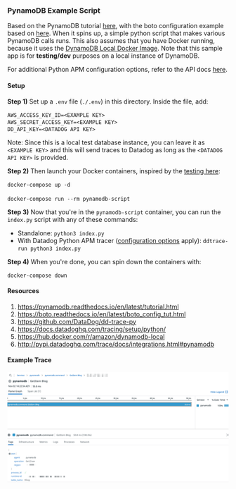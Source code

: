### PynamoDB Example Script

Based on the PynamoDB tutorial [here](https://pynamodb.readthedocs.io/en/latest/tutorial.html), with the boto configuration example based on [here](https://boto.readthedocs.io/en/latest/boto_config_tut.html). When it spins up, a simple python script that makes various PynamoDB calls runs. This also assumes that you have Docker running, because it uses the [DynamoDB Local Docker Image](https://hub.docker.com/r/amazon/dynamodb-local). Note that this sample app is for **testing/dev** purposes on a local instance of DynamoDB.

For additional Python APM configuration options, refer to the API docs [here](http://pypi.datadoghq.com/trace/docs/integrations.html#pynamodb).

#### Setup

**Step 1)** Set up a `.env` file (`./.env`) in this directory. Inside the file, add:

```
AWS_ACCESS_KEY_ID=<EXAMPLE KEY>
AWS_SECRET_ACCESS_KEY=<EXAMPLE KEY>
DD_API_KEY=<DATADOG API KEY>
```

Note: Since this is a local test database instance, you can leave it as `<EXAMPLE KEY>` and this will send traces to Datadog as long as the `<DATADOG API KEY>` is provided.

**Step 2)** Then launch your Docker containers, inspired by the [testing here](https://github.com/DataDog/dd-trace-py#testing):

```
docker-compose up -d

docker-compose run --rm pynamodb-script
```

**Step 3)** Now that you're in the `pynamodb-script` container, you can run the `index.py` script with any of these commands:

- Standalone: `python3 index.py`
- With Datadog Python APM tracer ([configuration options](https://docs.datadoghq.com/tracing/setup/python/#environment-variable) apply): `ddtrace-run python3 index.py`

**Step 4)** When you're done, you can spin down the containers with:

```
docker-compose down
```

#### Resources

1. https://pynamodb.readthedocs.io/en/latest/tutorial.html
2. https://boto.readthedocs.io/en/latest/boto_config_tut.html
3. https://github.com/DataDog/dd-trace-py
4. https://docs.datadoghq.com/tracing/setup/python/
5. https://hub.docker.com/r/amazon/dynamodb-local
6. http://pypi.datadoghq.com/trace/docs/integrations.html#pynamodb

#### Example Trace

![Example](./images/example_get_item.png)
